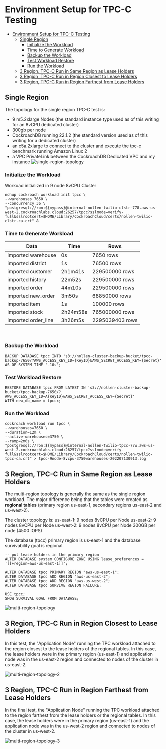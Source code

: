 # Environment Setup for TPC-C Testing

- [Environment Setup for TPC-C Testing](#environment-setup-for-tpc-c-testing)
  - [Single Region](#single-region)
    - [Initialize the Workload](#initialize-the-workload)
    - [Time to Generate Workload](#time-to-generate-workload)
    - [Backup the Workload](#backup-the-workload)
    - [Test Workload Restore](#test-workload-restore)
    - [Run the Workload](#run-the-workload)
  - [3 Region, TPC-C Run in Same Region as Lease Holders](#3-region-tpc-c-run-in-same-region-as-lease-holders)
  - [3 Region, TPC-C Run in Region Closest to Lease Holders](#3-region-tpc-c-run-in-region-closest-to-lease-holders)
  - [3 Region, TPC-C Run in Region Farthest from Lease Holders](#3-region-tpc-c-run-in-region-farthest-from-lease-holders)

## Single Region

The topology for the single region TPC-C test is:
- 9 m5.2xlarge Nodes (the standard instance type used as of this writing for an 8vCPU dedicated cluster)
- 300gb per node
- CockroachDB running 22.1.2 (the standard version used as of this writing for a dedicated cluster)
- an c5a.2xlarge to connect to the cluster and execute the tpc-c benchmark running Amazon Linux 2
- a VPC PrivateLink between the CockroachDB Dedicated VPC and my instance
![single-region-topology](jpg/twilio-tpc-c-topology-single-region.jpg)

### Initialize the Workload
Workoad initialized in 9 node 8vCPU Cluster
```
nohup cockroach workload init tpcc \
--warehouses 7650 \
--concurrency 36 \
"postgresql://ron:${mypass}@internal-nollen-twilio-clstr-778.aws-us-west-2.cockroachlabs.cloud:26257/tpcc?sslmode=verify-full&sslrootcert=$HOME/Library/CockroachCloud/certs/nollen-twilio-clstr-ca.crt" &
```

### Time to Generate Workload
|Data|Time|Rows|
|----------------------|---------------|----------------------|
|imported warehouse| 0s| 7650 rows|
|imported district| 1s| 76500 rows|
|imported customer| 2h1m41s| 229500000 rows|
|imported history| 22m52s| 229500000 rows|
|imported order| 44m10s| 229500000 rows|
|imported new_order| 3m50s| 68850000 rows|
|imported item| 1s| 100000 rows|
|imported stock| 2h24m58s| 765000000 rows|
|imported order_line| 3h26m5s| 2295039403 rows|


<br/>

### Backup the Workload
```
BACKUP DATABASE tpcc INTO 's3://nollen-cluster-backup-bucket/tpcc-backup-7650/?AWS_ACCESS_KEY_ID={KeyID}&AWS_SECRET_ACCESS_KEY={Secret}' AS OF SYSTEM TIME '-10s';
```

### Test Workload Restore
```
RESTORE DATABASE tpcc FROM LATEST IN 's3://nollen-cluster-backup-bucket/tpcc-backup-7650/?AWS_ACCESS_KEY_ID=A{KeyID}&AWS_SECRET_ACCESS_KEY={Secret}'
WITH new_db_name = tpccx;
```

### Run the Workload
```
cockroach workload run tpcc \
--warehouses=7650 \
--duration=12m \
--active-warehouses=3750 \
--ramp=2m0s \
"postgresql://ron:${mypass}@internal-nollen-twilio-tpcc-77w.aws-us-west-2.cockroachlabs.cloud:26257/tpcc?sslmode=verify-full&sslrootcert=$HOME/Library/CockroachCloud/certs/nollen-twilio-tpcc-ca.crt" > tpcc-9node-8vcpu-3750warehouses-202207130913.log
```


## 3 Region, TPC-C Run in Same Region as Lease Holders
The multi-region topology is generally the same as the single region workload.  The major difference being that the tables were created as **regional tables** (primary region us-east-1, secondary regions us-east-2 and us-west-2).

The cluster topology is:
us-east-1: 9 nodes 8vCPU per Node
us-east-2: 9 nodes 8vCPU per Node
us-west-2: 9 nodes 8vCPU per Node
300GB per node (4500 IOPS)

The database (tpcc) primary region is us-east-1 and the database survivability goal is regional.  

```
-- put lease holders in the primary region
ALTER DATABASE system CONFIGURE ZONE USING lease_preferences = '[[+region=aws-us-east-1]]';

ALTER DATABASE tpcc PRIMARY REGION "aws-us-east-1";
ALTER DATABASE tpcc ADD REGION "aws-us-east-2";
ALTER DATABASE tpcc ADD REGION "aws-us-west-2";
ALTER DATABASE tpcc SURVIVE REGION FAILURE;

USE tpcc;
SHOW SURVIVAL GOAL FROM DATABASE;
```

![multi-region-topology](jpg/twilio-tpc-c-topology-multi-region.jpg)

## 3 Region, TPC-C Run in Region Closest to Lease Holders
In this test, the "Application Node" running the TPC workload attached to the region closest to the lease holders of the regional tables.  In this case, the lease holders were in the primary region (us-east-1) and application node was in the us-east-2 region and connected to nodes of the cluster in us-east-2.  

![multi-region-topology-2](jpg/twilio-tpc-c-topology-multi-region-2.jpg)

## 3 Region, TPC-C Run in Region Farthest from Lease Holders
In the final test, the "Application Node" running the TPC workload attached to the region farthest from the lease holders or the regional tables.  In this case, the lease holders were in the primary region (us-east-1) and the application node was in the us-west-2 region and connected to nodes of the cluster in us-west-2.

![multi-region-topology-3](jpg/twilio-tpc-c-topology-multi-region-3.jpg)


